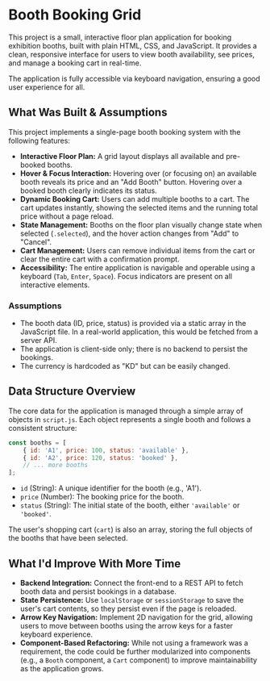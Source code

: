 # Booth Booking Grid

This project is a small, interactive floor plan application for booking exhibition booths, built with plain HTML, CSS, and JavaScript. It provides a clean, responsive interface for users to view booth availability, see prices, and manage a booking cart in real-time.

The application is fully accessible via keyboard navigation, ensuring a good user experience for all.

## What Was Built & Assumptions

This project implements a single-page booth booking system with the following features:

*   **Interactive Floor Plan:** A grid layout displays all available and pre-booked booths.
*   **Hover & Focus Interaction:** Hovering over (or focusing on) an available booth reveals its price and an "Add Booth" button. Hovering over a booked booth clearly indicates its status.
*   **Dynamic Booking Cart:** Users can add multiple booths to a cart. The cart updates instantly, showing the selected items and the running total price without a page reload.
*   **State Management:** Booths on the floor plan visually change state when selected (`.selected`), and the hover action changes from "Add" to "Cancel".
*   **Cart Management:** Users can remove individual items from the cart or clear the entire cart with a confirmation prompt.
*   **Accessibility:** The entire application is navigable and operable using a keyboard (`Tab`, `Enter`, `Space`). Focus indicators are present on all interactive elements.

### Assumptions

*   The booth data (ID, price, status) is provided via a static array in the JavaScript file. In a real-world application, this would be fetched from a server API.
*   The application is client-side only; there is no backend to persist the bookings.
*   The currency is hardcoded as "KD" but can be easily changed.

## Data Structure Overview

The core data for the application is managed through a simple array of objects in `script.js`. Each object represents a single booth and follows a consistent structure:

```javascript
const booths = [
    { id: 'A1', price: 100, status: 'available' },
    { id: 'A2', price: 120, status: 'booked' },
    // ... more booths
];
```

*   `id` (String): A unique identifier for the booth (e.g., 'A1').
*   `price` (Number): The booking price for the booth.
*   `status` (String): The initial state of the booth, either `'available'` or `'booked'`.

The user's shopping cart (`cart`) is also an array, storing the full objects of the booths that have been selected.

## What I'd Improve With More Time

*   **Backend Integration:** Connect the front-end to a REST API to fetch booth data and persist bookings in a database.
*   **State Persistence:** Use `localStorage` or `sessionStorage` to save the user's cart contents, so they persist even if the page is reloaded.
*   **Arrow Key Navigation:** Implement 2D navigation for the grid, allowing users to move between booths using the arrow keys for a faster keyboard experience.
*   **Component-Based Refactoring:** While not using a framework was a requirement, the code could be further modularized into components (e.g., a `Booth` component, a `Cart` component) to improve maintainability as the application grows.